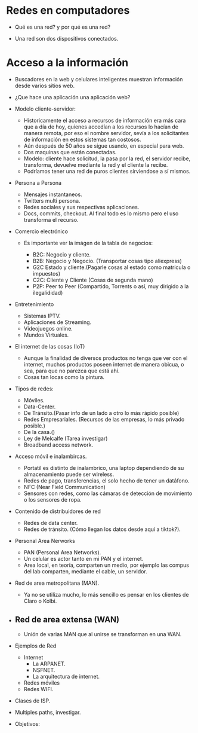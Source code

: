 # Redes en computadores

- Qué es una red? y por qué es una red?

- Una red son dos dispositivos conectados.

# Acceso a la información

- Buscadores en la web y celulares inteligentes muestran información desde varios sitios web.

- ¿Que hace una aplicación una aplicación web?

- Modelo cliente-servidor:

  - Historicamente el acceso a recursos de información era más cara que a día de hoy, quienes accedían a los recursos lo hacían de manera remota, por eso el nombre servidor, sevía a los solicitantes de información en estos sistemas tan costosos.
  - Aún después de 50 años se sigue usando, en especial para web.
  - Dos maquinas que están conectadas.
  - Modelo: cliente hace solicitud, la pasa por la red, el servidor recibe, transforma, devuelve mediante la red y el cliente la recibe.
  - Podríamos tener una red de puros clientes sirviendose a sí mismos.

- Persona a Persona
  - Mensajes instantaneos.
  - Twitters multi persona.
  - Redes sociales y sus respectivas aplicaciones.
  - Docs, commits, checkout. Al final todo es lo mismo pero el uso transforma el recurso.
- Comercio electrónico

  - Es importante ver la imágen de la tabla de negocios:

    - B2C: Negocio y cliente.
    - B2B: Negocio y Negocio. (Transportar cosas tipo aliexpress)
    - G2C Estado y cliente.(Pagarle cosas al estado como matricula o impuestos)
    - C2C: Cliente y Cliente (Cosas de segunda mano)
    - P2P: Peer to Peer (Compartido, Torrents o así, muy dirigido a la ilegalididad)

- Entretenimiento

  - Sistemas IPTV.
  - Aplicaciones de Streaming.
  - Videojuegos online.
  - Mundos Virtuales.

- El internet de las cosas (IoT)

  - Aunque la finalidad de diversos productos no tenga que ver con el internet, muchos productos poseen internet de manera obicua, o sea, para que no parezca que está ahí.
  - Cosas tan locas como la pintura.

- Tipos de redes:

  - Móviles.
  - Data-Center.
  - De Tránsito.(Pasar info de un lado a otro lo más rápido posible)
  - Redes Empresariales. (Recursos de las empresas, lo más privado posible.)
  - De la casa.()
  - Ley de Melcalfe (Tarea investigar)
  - Broadband access network.

- Acceso móvil e inalambircas.

  - Portatil es distinto de inalambrico, una laptop dependiendo de su almacenamiento puede ser wireless.
  - Redes de pago, transferencias, el solo hecho de tener un datáfono.
  - NFC (Near Field Communication)
  - Sensores con redes, como las cámaras de detección de movimiento o los sensores de ropa.

- Contenido de distribuidores de red

  - Redes de data center.
  - Redes de tránsito. (Cómo llegan los datos desde aquí a tiktok?).

- Personal Area Nerworks

  - PAN (Personal Area Networks).
  - Un celular es actor tanto en mi PAN y el internet.
  - Area local, en teoría, comparten un medio, por ejemplo las compus del lab comparten, mediante el cable, un servidor.

- Red de area metropolitana (MAN).

  - Ya no se utiliza mucho, lo más sencillo es pensar en los clientes de Claro o Kolbi.

- ## Red de area extensa (WAN)

  - Unión de varias MAN que al unirse se transforman en una WAN.

- Ejemplos de Red
  - Internet
    - La ARPANET.
    - NSFNET.
    - La arquitectura de internet.
  - Redes móviles
  - Redes WIFI.
- Clases de ISP.
- Multiples paths, investigar.

- Objetivos:
